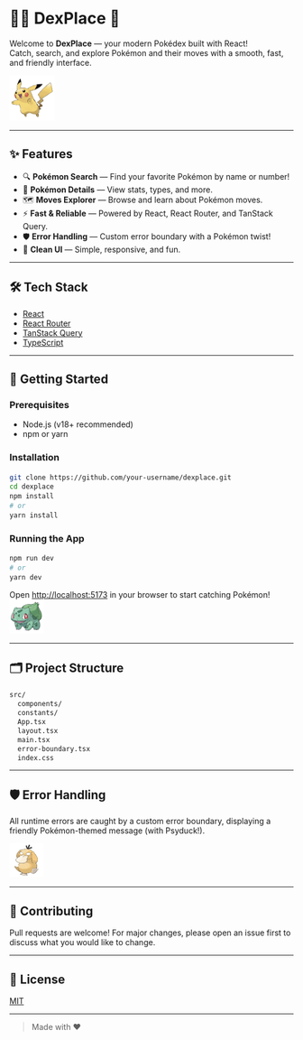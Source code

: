 # 🧑‍🔬 DexPlace 🐾

Welcome to **DexPlace** — your modern Pokédex built with React!  
Catch, search, and explore Pokémon and their moves with a smooth, fast, and friendly interface.

<img src="https://raw.githubusercontent.com/PokeAPI/sprites/master/sprites/pokemon/other/official-artwork/25.png" alt="Pikachu" width="80" />

---

## ✨ Features

- 🔍 **Pokémon Search** — Find your favorite Pokémon by name or number!
- 📖 **Pokémon Details** — View stats, types, and more.
- 🗺️ **Moves Explorer** — Browse and learn about Pokémon moves.
- ⚡ **Fast & Reliable** — Powered by React, React Router, and TanStack Query.
- 🛡️ **Error Handling** — Custom error boundary with a Pokémon twist!
- 🎨 **Clean UI** — Simple, responsive, and fun.

---

## 🛠️ Tech Stack

- [React](https://react.dev/)
- [React Router](https://reactrouter.com/)
- [TanStack Query](https://tanstack.com/query/latest)
- [TypeScript](https://www.typescriptlang.org/)

---

## 🚀 Getting Started

### Prerequisites

- Node.js (v18+ recommended)
- npm or yarn

### Installation

```bash
git clone https://github.com/your-username/dexplace.git
cd dexplace
npm install
# or
yarn install
```

### Running the App

```bash
npm run dev
# or
yarn dev
```

Open [http://localhost:5173](http://localhost:5173) in your browser to start catching Pokémon!  
<img src="https://raw.githubusercontent.com/PokeAPI/sprites/master/sprites/pokemon/other/official-artwork/1.png" alt="Bulbasaur" width="60" />

---

## 🗂️ Project Structure

```
src/
  components/
  constants/
  App.tsx
  layout.tsx
  main.tsx
  error-boundary.tsx
  index.css
```

---

## 🛡️ Error Handling

All runtime errors are caught by a custom error boundary, displaying a friendly Pokémon-themed message (with Psyduck!).

<img src="https://raw.githubusercontent.com/PokeAPI/sprites/master/sprites/pokemon/other/official-artwork/54.png" alt="Psyduck" width="60" />

---

## 🤝 Contributing

Pull requests are welcome! For major changes, please open an issue first to discuss what you would like to change.

---

## 📜 License

[MIT](LICENSE)

---

> Made with ❤️
